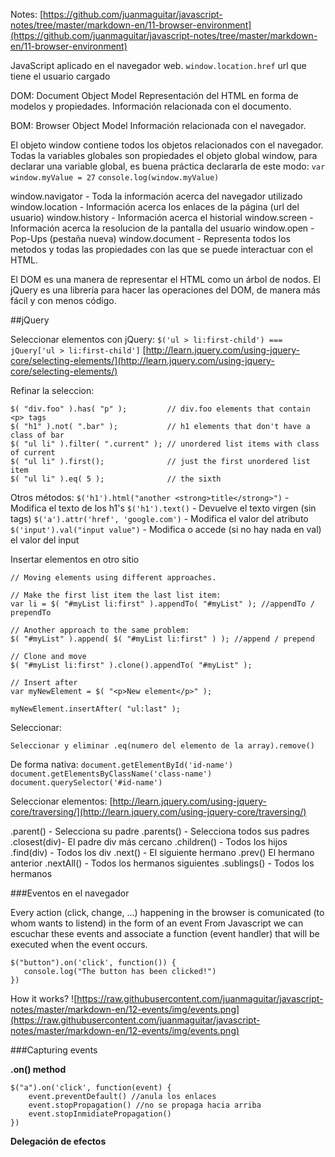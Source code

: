 Notes: [https://github.com/juanmaguitar/javascript-notes/tree/master/markdown-en/11-browser-environment](https://github.com/juanmaguitar/javascript-notes/tree/master/markdown-en/11-browser-environment)

JavaScript aplicado en el navegador web.
`window.location.href` url que tiene el usuario cargado

DOM: Document Object Model
Representación del HTML en forma de modelos y propiedades.
Información relacionada con el documento.

BOM: Browser Object Model
Información relacionada con el navegador.

El objeto window contiene todos los objetos relacionados con el navegador.
Todas la variables globales son propiedades el objeto global window, para declarar una variable global, es buena práctica declararla de este modo:
`var window.myValue = 27`
`console.log(window.myValue)`

window.navigator - Toda la información acerca del navegador utilizado
window.location - Información acerca los enlaces de la página (url del usuario)
window.history - Información acerca el historial
window.screen - Información acerca la resolucion de la pantalla del usuario
window.open - Pop-Ups (pestaña nueva)
window.document - Representa todos los metodos y todas las propiedades con las que se puede interactuar con el HTML.

El DOM es una manera de representar el HTML como un árbol de nodos.
El jQuery es una librería para hacer las operaciones del DOM, de manera más fácil y con menos código.

##jQuery

Seleccionar elementos con jQuery: 
`$('ul > li:first-child') === jQuery['ul > li:first-child']`
[http://learn.jquery.com/using-jquery-core/selecting-elements/](http://learn.jquery.com/using-jquery-core/selecting-elements/)

Refinar la seleccion:
```
$( "div.foo" ).has( "p" );         // div.foo elements that contain <p> tags
$( "h1" ).not( ".bar" );           // h1 elements that don't have a class of bar
$( "ul li" ).filter( ".current" ); // unordered list items with class of current
$( "ul li" ).first();              // just the first unordered list item
$( "ul li" ).eq( 5 );              // the sixth
```

Otros métodos:
`$('h1').html("another <strong>title</strong>")` - Modifica el texto de los h1's
`$('h1').text()` - Devuelve el texto virgen (sin tags)
`$('a').attr('href', 'google.com')` - Modifica el valor del atributo
`$('input').val("input value")` - Modifica o accede (si no hay nada en val) el valor del input

Insertar elementos en otro sitio
```
// Moving elements using different approaches.
 
// Make the first list item the last list item:
var li = $( "#myList li:first" ).appendTo( "#myList" ); //appendTo / prependTo
 
// Another approach to the same problem:
$( "#myList" ).append( $( "#myList li:first" ) ); //append / prepend

// Clone and move
$( "#myList li:first" ).clone().appendTo( "#myList" );

// Insert after
var myNewElement = $( "<p>New element</p>" );
 
myNewElement.insertAfter( "ul:last" );
```

Seleccionar:
```
Seleccionar y eliminar .eq(numero del elemento de la array).remove()
```

De forma nativa:
`document.getElementById('id-name')`
`document.getElementsByClassName('class-name')`
`document.querySelector('#id-name')`

Seleccionar elementos:
[http://learn.jquery.com/using-jquery-core/traversing/](http://learn.jquery.com/using-jquery-core/traversing/)

.parent() - Selecciona su padre
.parents() - Selecciona todos sus padres
.closest(div)- El padre div más cercano
.children() - Todos los hijos
.find(div) - Todos los div
.next() - El siguiente hermano
.prev()  El hermano anterior
.nextAll() - Todos los hermanos siguientes
.sublings() - Todos los hermanos

###Eventos en el navegador

Every action (click, change, …) happening in the browser is comunicated (to whom wants to listend) in the form of an event From Javascript we can escuchar these events and associate a function (event handler) that will be executed when the event occurs.
```
$("button").on('click', function()) {
   console.log("The button has been clicked!") 
})
```
How it works?
![https://raw.githubusercontent.com/juanmaguitar/javascript-notes/master/markdown-en/12-events/img/events.png](https://raw.githubusercontent.com/juanmaguitar/javascript-notes/master/markdown-en/12-events/img/events.png)

###Capturing events

**.on() method**

```
$("a").on('click', function(event) {
    event.preventDefault() //anula los enlaces
    event.stopPropagation() //no se propaga hacia arriba
    event.stopInmidiatePropagation()
})
```
**Delegación de efectos**

